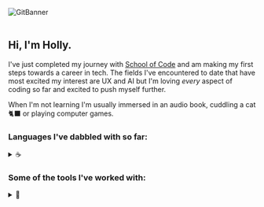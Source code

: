 
![GitBanner](https://github.com/user-attachments/assets/3d245603-84ea-4061-8f8f-d906b7fc0b5e)
<br>
<br>
## Hi, I'm Holly.<br>
I've just completed my journey with [School of Code](https://schoolofcode.co.uk/) and am making my first steps towards a career in tech.
The fields I've encountered to date that have most excited my interest are UX and AI but I'm loving *every* aspect of coding so far and excited to push myself further. 

When I'm not learning I'm usually immersed in an audio book, cuddling a cat 🐈‍⬛ or playing computer games.

### Languages I've dabbled with so far:
<details>
  <summary>☕</summary>
  Solid grounding in...
  
  - JavaScript
  - HTML
  - CSS
  - Typescript
    
  Some knowledge of...
  + SQL
  + Python
  + C
</details>

### Some of the tools I've worked with:
<details>
  <summary>🔧</summary>
  
  - React
  - Next.js
  - Git!
  - NodeJs
  - Express
  - Vitest
  - Clerk
  - Docker
  - Supabase
  - Playwright
  - Render
  - dBeaver
  - Snyk
  - NextAuth
</details>
